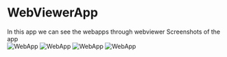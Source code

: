# WebViewerApp
In this app we can see the webapps through webviewer 
Screenshots of the app             
![WebApp](https://github.com/Lalithsaran99/WebViewerApp/blob/master/Screenshot_20200626-165533_WebApp.jpg)
![WebApp](https://github.com/Lalithsaran99/WebViewerApp/blob/master/Screenshot_20200626-165630_WebApp.jpg)
![WebApp](https://github.com/Lalithsaran99/WebViewerApp/blob/master/Screenshot_20200626-165643_WebApp.jpg)
![WebApp](https://github.com/Lalithsaran99/WebViewerApp/blob/master/Screenshot_20200626-165655_WebApp.jpg)
